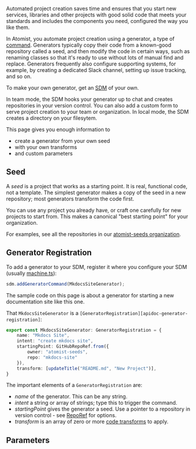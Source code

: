 Automated project creation saves time and ensures that you start new services,
libraries and other projects with good solid code that meets your standards
and includes the components you need, configured the way you like them.

In Atomist, you automate project creation using a generator, a type of [command][].
Generators typically copy their code from a known-good repository called a seed,
and then modify the code in certain ways, such as renaming classes so that it's
ready to use without lots of manual find and replace. Generators frequently also
configure supporting systems, for example, by creating a dedicated
Slack channel, setting up issue tracking, and so on.

To make your own generator, get an [SDM][sdm-project] of your own.

In team mode, the SDM hooks your generator up to chat and creates repositories
in your version control. You can also add a custom form to serve project creation
to your team or organization.  In local mode, the SDM creates a directory on your filesytem.

This page gives you enough information to

* create a generator from your own seed
* with your own transforms
* and custom parameters

[sdm-project]: sdm.md (Atomist SDM Project)
[command]: commands.md (Atomist SDM Commands)

## Seed

A _seed_ is a project that works as a starting point. It is real, functional code, not a 
template. The simplest generator makes a copy of the seed in a new repository; 
most generators transform the code first.

You can use any project you already have, or craft one carefully for new projects to start 
from. This makes a canonical "best starting point" for your organization.

For examples, see all the repositories in our [atomist-seeds organization](https://github.com/atomist-seeds).

## Generator Registration

To add a generator to your SDM, register it where you configure your SDM 
(usually [machine.ts](sdm.md#machinets)):

```typescript
sdm.addGeneratorCommand(MkdocsSiteGenerator);
```

The sample code on this page is about a generator for starting a new documentation site
 like this one.

That `MkdocsSiteGenerator` is a `[GeneratorRegistration][apidoc-generator-registration]`:

```typescript
export const MkdocsSiteGenerator: GeneratorRegistration = {
    name: "Mkdocs Site",
    intent: "create mkdocs site",
    startingPoint: GitHubRepoRef.from({
        owner: "atomist-seeds",
        repo: "mkdocs-site"
    }),
    transform: [updateTitle("README.md", "New Project")],
}
```

The important elements of a `GeneratorRegistration` are:

*  *name* of the generator. This can be any string.
*  *intent* a string or array of strings; type this to trigger the command.
*  *startingPoint* gives the generator a seed. 
Use a pointer to a repository in version control - see [RepoRef](reporef.md) for options.
*  *transform* is an array of zero or more [code transforms](transform.md) to apply.

## Parameters



[apidoc-generator-registration]: https://atomist.github.io/sdm/interfaces/_lib_api_registration_generatorregistration_.generatorregistration.html (API Doc for GeneratorRegistration)

